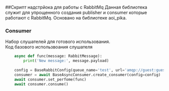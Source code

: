 ##Скрипт надстрйока для работы с RabbitMq
Данная библиотека служит для упрощенного создания publisher и consumer которые работают с RabbitMq. Основано на библиотеке aoi_pika.

### Consumer
Набор слушателей для готового использования.\
Код базового использвоания слушателя
```python
    async def func(message: RabbitMessage):
        print('New message:', message.payload)
        
    config = BaseRabbitConfig(queue_name='test', url='amqp://guest:guest@127.0.0.1/')
    consumer = await BaseAsyncConsumer.create_consumer(config=config)
    await consumer.set_perfome(func)
    await consumer.consume()
```

